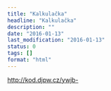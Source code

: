 ```yaml
---
title: "Kalkulačka"
headline: "Kalkulačka"
description: ""
date: "2016-01-13"
last_modification: "2016-01-13"
status: 0
tags: []
format: "html"
---
```


http://kod.djpw.cz/ywjb-